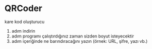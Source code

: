 # QRCoder
kare kod oluşturucu
1. adım indirin
2. adım programı çalıştırdığınız zaman sizden boyut isteyecektir
3. adım içeriğinde ne barındıracağını yazın (örnek: URL, şifre, yazı vb.)
